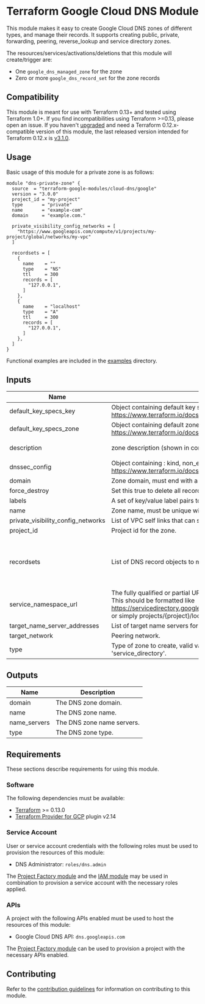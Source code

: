 # Terraform Google Cloud DNS Module

This module makes it easy to create Google Cloud DNS zones of different types, and manage their records. It supports creating public, private, forwarding, peering, reverse_lookup and service directory zones.

The resources/services/activations/deletions that this module will create/trigger are:

- One `google_dns_managed_zone` for the zone
- Zero or more `google_dns_record_set` for the zone records

## Compatibility
This module is meant for use with Terraform 0.13+ and tested using Terraform 1.0+. If you find incompatibilities using Terraform >=0.13, please open an issue.
 If you haven't
[upgraded](https://www.terraform.io/upgrade-guides/0-13.html) and need a Terraform
0.12.x-compatible version of this module, the last released version
intended for Terraform 0.12.x is [v3.1.0](https://registry.terraform.io/modules/terraform-google-modules/-cloud-dns/google/v3.1.0).

## Usage

Basic usage of this module for a private zone is as follows:

```hcl
module "dns-private-zone" {
  source  = "terraform-google-modules/cloud-dns/google"
  version = "3.0.0"
  project_id = "my-project"
  type       = "private"
  name       = "example-com"
  domain     = "example.com."

  private_visibility_config_networks = [
    "https://www.googleapis.com/compute/v1/projects/my-project/global/networks/my-vpc"
  ]

  recordsets = [
    {
      name    = ""
      type    = "NS"
      ttl     = 300
      records = [
        "127.0.0.1",
      ]
    },
    {
      name    = "localhost"
      type    = "A"
      ttl     = 300
      records = [
        "127.0.0.1",
      ]
    },
  ]
}

```

Functional examples are included in the [examples](./examples/) directory.

<!-- BEGINNING OF PRE-COMMIT-TERRAFORM DOCS HOOK -->
## Inputs

| Name | Description | Type | Default | Required |
|------|-------------|------|---------|:--------:|
| default\_key\_specs\_key | Object containing default key signing specifications : algorithm, key\_length, key\_type, kind. Please see https://www.terraform.io/docs/providers/google/r/dns_managed_zone.html#dnssec_config for futhers details | `any` | `{}` | no |
| default\_key\_specs\_zone | Object containing default zone signing specifications : algorithm, key\_length, key\_type, kind. Please see https://www.terraform.io/docs/providers/google/r/dns_managed_zone.html#dnssec_config for futhers details | `any` | `{}` | no |
| description | zone description (shown in console) | `string` | `"Managed by Terraform"` | no |
| dnssec\_config | Object containing : kind, non\_existence, state. Please see https://www.terraform.io/docs/providers/google/r/dns_managed_zone.html#dnssec_config for futhers details | `any` | `{}` | no |
| domain | Zone domain, must end with a period. | `string` | n/a | yes |
| force\_destroy | Set this true to delete all records in the zone. | `bool` | `false` | no |
| labels | A set of key/value label pairs to assign to this ManagedZone | `map(any)` | `{}` | no |
| name | Zone name, must be unique within the project. | `string` | n/a | yes |
| private\_visibility\_config\_networks | List of VPC self links that can see this zone. | `list(string)` | `[]` | no |
| project\_id | Project id for the zone. | `string` | n/a | yes |
| recordsets | List of DNS record objects to manage, in the standard terraform dns structure. | <pre>list(object({<br>    name    = string<br>    type    = string<br>    ttl     = number<br>    records = list(string)<br>  }))</pre> | `[]` | no |
| service\_namespace\_url | The fully qualified or partial URL of the service directory namespace that should be associated with the zone. This should be formatted like https://servicedirectory.googleapis.com/v1/projects/{project}/locations/{location}/namespaces/{namespace_id} or simply projects/{project}/locations/{location}/namespaces/{namespace\_id}. | `string` | `""` | no |
| target\_name\_server\_addresses | List of target name servers for forwarding zone. | `list(map(any))` | `[]` | no |
| target\_network | Peering network. | `string` | `""` | no |
| type | Type of zone to create, valid values are 'public', 'private', 'forwarding', 'peering', 'reverse\_lookup' and 'service\_directory'. | `string` | `"private"` | no |

## Outputs

| Name | Description |
|------|-------------|
| domain | The DNS zone domain. |
| name | The DNS zone name. |
| name\_servers | The DNS zone name servers. |
| type | The DNS zone type. |

<!-- END OF PRE-COMMIT-TERRAFORM DOCS HOOK -->

## Requirements

These sections describe requirements for using this module.

### Software

The following dependencies must be available:

- [Terraform](https://www.terraform.io/downloads.html) >= 0.13.0
- [Terraform Provider for GCP][terraform-provider-gcp] plugin v2.14

### Service Account

User or service account credentials with the following roles must be used to provision the resources of this module:

- DNS Administrator: `roles/dns.admin`

The [Project Factory module][project-factory-module] and the
[IAM module][iam-module] may be used in combination to provision a
service account with the necessary roles applied.

### APIs

A project with the following APIs enabled must be used to host the
resources of this module:

- Google Cloud DNS API: `dns.googleapis.com`

The [Project Factory module][project-factory-module] can be used to
provision a project with the necessary APIs enabled.

## Contributing

Refer to the [contribution guidelines](./CONTRIBUTING.md) for
information on contributing to this module.

[iam-module]: https://registry.terraform.io/modules/terraform-google-modules/iam/google
[project-factory-module]: https://registry.terraform.io/modules/terraform-google-modules/project-factory/google
[terraform-provider-gcp]: https://www.terraform.io/docs/providers/google/index.html
[terraform]: https://www.terraform.io/downloads.html

